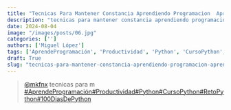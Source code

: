 ```yaml
---
title: "Tecnicas Para Mantener Constancia Aprendiendo Programacion  Aprendeprogramacion  Productividad  Python  Cursopython"
description: "tecnicas para mantener constancia aprendiendo programacion  aprendeprogramacion  productividad  python  cursopython"
date: 2024-08-04
image: "/images/posts/06.jpg"
categories: ['']
authors: ['Miguel López']
tags: ['AprendeProgramación', 'Productividad', 'Python', 'CursoPython', 'RetoPython', '100DiasDePython']
draft: True
slug: "tecnicas-para-mantener-constancia-aprendiendo-programacion-aprendeprogramacion-productividad-python-cursopython"
---
```


<blockquote class="tiktok-embed" cite="{https://www.tiktok.com/@mkfnx/video/7258042015781293317}" data-video-id="7258042015781293317" style="max-width: 605px;min-width: 325px;" > <section> <a target="_blank" title="@mkfnx" href="https://www.tiktok.com/@mkfnx?refer=embed">@mkfnx</a> tecnicas para m </section> <a title="AprendeProgramación" target="_blank" href="https://www.tiktok.com/tag/AprendeProgramación?refer=embed">#AprendeProgramación</a><a title="Productividad" target="_blank" href="https://www.tiktok.com/tag/Productividad?refer=embed">#Productividad</a><a title="Python" target="_blank" href="https://www.tiktok.com/tag/Python?refer=embed">#Python</a><a title="CursoPython" target="_blank" href="https://www.tiktok.com/tag/CursoPython?refer=embed">#CursoPython</a><a title="RetoPython" target="_blank" href="https://www.tiktok.com/tag/RetoPython?refer=embed">#RetoPython</a><a title="100DiasDePython" target="_blank" href="https://www.tiktok.com/tag/100DiasDePython?refer=embed">#100DiasDePython</a> </blockquote> <script async src="https://www.tiktok.com/embed.js"></script>

